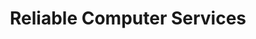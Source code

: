 ---
title: "Reliable Computer Services"
url: /bridgewater/reliable-computer-services/
shop: Computer
---